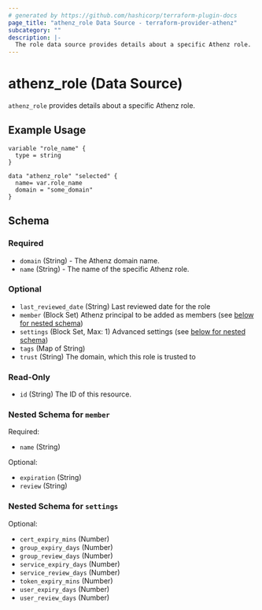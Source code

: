 ```yaml
---
# generated by https://github.com/hashicorp/terraform-plugin-docs
page_title: "athenz_role Data Source - terraform-provider-athenz"
subcategory: ""
description: |-
  The role data source provides details about a specific Athenz role.
---
```


# athenz_role (Data Source)

`athenz_role` provides details about a specific Athenz role.

## Example Usage

```hcl
variable "role_name" {
  type = string
}

data "athenz_role" "selected" {
  name= var.role_name
  domain = "some_domain"
}
```

<!-- schema generated by tfplugindocs -->
## Schema

### Required

- `domain` (String) - The Athenz domain name.
- `name` (String) - The name of the specific Athenz role.

### Optional

- `last_reviewed_date` (String) Last reviewed date for the role
- `member` (Block Set) Athenz principal to be added as members (see [below for nested schema](#nestedblock--member))
- `settings` (Block Set, Max: 1) Advanced settings (see [below for nested schema](#nestedblock--settings))
- `tags` (Map of String)
- `trust` (String) The domain, which this role is trusted to

### Read-Only

- `id` (String) The ID of this resource.

<a id="nestedblock--member"></a>
### Nested Schema for `member`

Required:

- `name` (String)

Optional:

- `expiration` (String)
- `review` (String)


<a id="nestedblock--settings"></a>
### Nested Schema for `settings`

Optional:

- `cert_expiry_mins` (Number)
- `group_expiry_days` (Number)
- `group_review_days` (Number)
- `service_expiry_days` (Number)
- `service_review_days` (Number)
- `token_expiry_mins` (Number)
- `user_expiry_days` (Number)
- `user_review_days` (Number)
